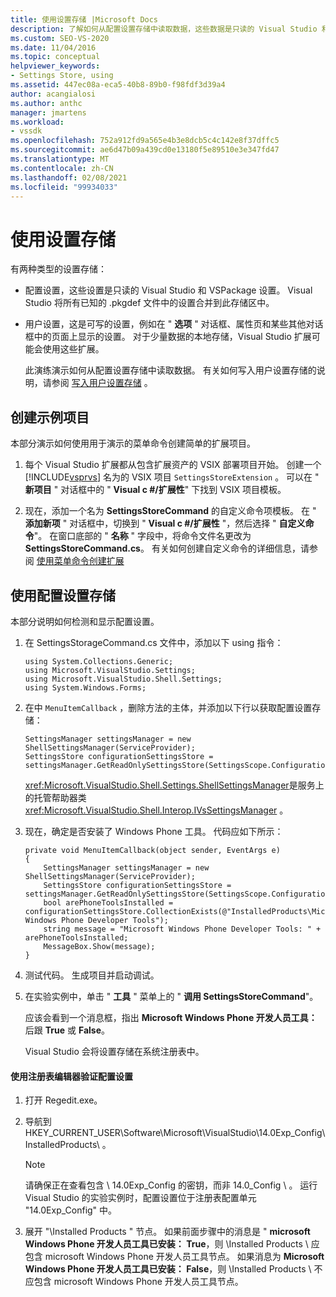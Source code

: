 ```yaml
---
title: 使用设置存储 |Microsoft Docs
description: 了解如何从配置设置存储中读取数据，这些数据是只读的 Visual Studio 和 VSPackage 设置。
ms.custom: SEO-VS-2020
ms.date: 11/04/2016
ms.topic: conceptual
helpviewer_keywords:
- Settings Store, using
ms.assetid: 447ec08a-eca5-40b8-89b0-f98fdf3d39a4
author: acangialosi
ms.author: anthc
manager: jmartens
ms.workload:
- vssdk
ms.openlocfilehash: 752a912fd9a565e4b3e8dcb5c4c142e8f37dffc5
ms.sourcegitcommit: ae6d47b09a439cd0e13180f5e89510e3e347fd47
ms.translationtype: MT
ms.contentlocale: zh-CN
ms.lasthandoff: 02/08/2021
ms.locfileid: "99934033"
---
```

# <a name="using-the-settings-store"></a>使用设置存储
有两种类型的设置存储：

- 配置设置，这些设置是只读的 Visual Studio 和 VSPackage 设置。 Visual Studio 将所有已知的 .pkgdef 文件中的设置合并到此存储区中。

- 用户设置，这是可写的设置，例如在 " **选项** " 对话框、属性页和某些其他对话框中的页面上显示的设置。 对于少量数据的本地存储，Visual Studio 扩展可能会使用这些扩展。

  此演练演示如何从配置设置存储中读取数据。 有关如何写入用户设置存储的说明，请参阅 [写入用户设置存储](../extensibility/writing-to-the-user-settings-store.md) 。

## <a name="creating-the-example-project"></a>创建示例项目
 本部分演示如何使用用于演示的菜单命令创建简单的扩展项目。

1. 每个 Visual Studio 扩展都从包含扩展资产的 VSIX 部署项目开始。 创建一个 [!INCLUDE[vsprvs](../code-quality/includes/vsprvs_md.md)] 名为的 VSIX 项目 `SettingsStoreExtension` 。 可以在 " **新项目** " 对话框中的 " **Visual c #/扩展性**" 下找到 VSIX 项目模板。

2. 现在，添加一个名为 **SettingsStoreCommand** 的自定义命令项模板。 在 " **添加新项** " 对话框中，切换到 " **Visual c #/扩展性** "，然后选择 " **自定义命令**"。 在窗口底部的 " **名称** " 字段中，将命令文件名更改为 **SettingsStoreCommand.cs**。 有关如何创建自定义命令的详细信息，请参阅 [使用菜单命令创建扩展](../extensibility/creating-an-extension-with-a-menu-command.md)

## <a name="using-the-configuration-settings-store"></a>使用配置设置存储
 本部分说明如何检测和显示配置设置。

1. 在 SettingsStorageCommand.cs 文件中，添加以下 using 指令：

   ```
   using System.Collections.Generic;
   using Microsoft.VisualStudio.Settings;
   using Microsoft.VisualStudio.Shell.Settings;
   using System.Windows.Forms;
   ```

2. 在中 `MenuItemCallback` ，删除方法的主体，并添加以下行以获取配置设置存储：

   ```
   SettingsManager settingsManager = new ShellSettingsManager(ServiceProvider);
   SettingsStore configurationSettingsStore = settingsManager.GetReadOnlySettingsStore(SettingsScope.Configuration);
   ```

    <xref:Microsoft.VisualStudio.Shell.Settings.ShellSettingsManager>是服务上的托管帮助器类 <xref:Microsoft.VisualStudio.Shell.Interop.IVsSettingsManager> 。

3. 现在，确定是否安装了 Windows Phone 工具。 代码应如下所示：

   ```
   private void MenuItemCallback(object sender, EventArgs e)
   {
       SettingsManager settingsManager = new ShellSettingsManager(ServiceProvider);
       SettingsStore configurationSettingsStore = settingsManager.GetReadOnlySettingsStore(SettingsScope.Configuration);
       bool arePhoneToolsInstalled = configurationSettingsStore.CollectionExists(@"InstalledProducts\Microsoft Windows Phone Developer Tools");
       string message = "Microsoft Windows Phone Developer Tools: " + arePhoneToolsInstalled;
       MessageBox.Show(message);
   }
   ```

4. 测试代码。 生成项目并启动调试。

5. 在实验实例中，单击 " **工具** " 菜单上的 " **调用 SettingsStoreCommand**"。

    应该会看到一个消息框，指出 **Microsoft Windows Phone 开发人员工具：**  后跟 **True** 或 **False**。

   Visual Studio 会将设置存储在系统注册表中。

#### <a name="to-use-a-registry-editor-to-verify-configuration-settings"></a>使用注册表编辑器验证配置设置

1. 打开 Regedit.exe。

2. 导航到 HKEY_CURRENT_USER\Software\Microsoft\VisualStudio\14.0Exp_Config\InstalledProducts\\ 。

    > [!NOTE]
    > 请确保正在查看包含 \ 14.0Exp_Config 的密钥，而非 14.0_Config \\ 。 运行 Visual Studio 的实验实例时，配置设置位于注册表配置单元 "14.0Exp_Config" 中。

3. 展开 "\Installed Products \" 节点。 如果前面步骤中的消息是 " **microsoft Windows Phone 开发人员工具已安装： True**，则 \Installed Products \ 应包含 microsoft Windows Phone 开发人员工具节点。 如果消息为 **Microsoft Windows Phone 开发人员工具已安装： False**，则 \Installed Products \ 不应包含 microsoft Windows Phone 开发人员工具节点。
